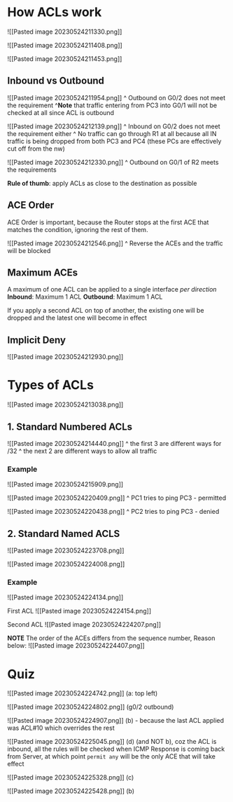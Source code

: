 
# How ACLs work


![[Pasted image 20230524211330.png]]

![[Pasted image 20230524211408.png]]

![[Pasted image 20230524211453.png]]


## Inbound vs Outbound

![[Pasted image 20230524211954.png]]
^ Outbound on G0/2 does not meet the requirement
^**Note** that traffic entering from PC3 into G0/1 will not be checked at all since ACL is outbound

![[Pasted image 20230524212139.png]]
^ Inbound on G0/2 does not meet the requirement either
^  No traffic can go through R1 at all because all IN traffic is being dropped from both PC3 and PC4 (these PCs are effectively cut off from the nw)

![[Pasted image 20230524212330.png]]
^ Outbound on G0/1 of R2 meets the requirements

**Rule of thumb**: apply ACLs as close to the destination as possible

## ACE Order

ACE Order is important, because the Router stops at the first ACE that matches the condition, ignoring the rest of them.

![[Pasted image 20230524212546.png]]
^ Reverse the ACEs and the traffic will be blocked


## Maximum ACEs

A maximum of one ACL can be applied to a single interface *per direction*
**Inbound**: Maximum 1 ACL
**Outbound**: Maximum 1 ACL

If you apply a second ACL on top of another, the existing one will be dropped and the latest one will become in effect


## Implicit Deny

![[Pasted image 20230524212930.png]]


# Types of ACLs

![[Pasted image 20230524213038.png]]


## 1. Standard Numbered ACLs

![[Pasted image 20230524214440.png]]
^ the first 3 are different ways for /32
^ the next 2 are different ways to allow all traffic


### Example

![[Pasted image 20230524215909.png]]

![[Pasted image 20230524220409.png]]
^ PC1 tries to ping PC3 - permitted

![[Pasted image 20230524220438.png]]
^ PC2 tries to ping PC3 - denied 


## 2. Standard Named ACLS

![[Pasted image 20230524223708.png]]

![[Pasted image 20230524224008.png]]


### Example

![[Pasted image 20230524224134.png]]

First ACL
![[Pasted image 20230524224154.png]]

Second ACL
![[Pasted image 20230524224207.png]]


**NOTE** The order of the ACEs differs from the sequence number, Reason below:
![[Pasted image 20230524224407.png]]


# Quiz

![[Pasted image 20230524224742.png]]
(a: top left)

![[Pasted image 20230524224802.png]]
(g0/2 outbound)


![[Pasted image 20230524224907.png]]
(b) - because the last ACL applied was ACL#10 which overrides the rest


![[Pasted image 20230524225045.png]]
(d) (and NOT b), coz the ACL is inbound, all the rules will be checked when ICMP Response is coming back from Server, at which point `permit any` will be the only ACE that will take effect


![[Pasted image 20230524225328.png]]
(c)


![[Pasted image 20230524225428.png]]
(b)
